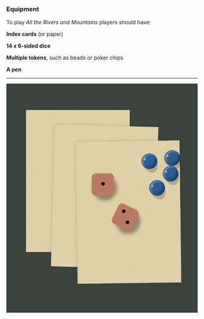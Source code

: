 ### Equipment

To play _All the Rivers and Mountains_ players should have:

**Index cards** (or paper)

**14 x 6-sided dice**

**Multiple tokens**, such as beads or poker chips

**A pen**

---

![Equipment|60](/content/media/rpg/equip.png)